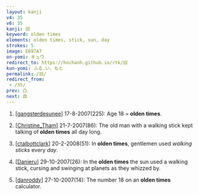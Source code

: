 ```yaml
---
layout: kanji
v4: 35
v6: 35
kanji: 旧
keyword: olden times
elements: olden times, stick, sun, day
strokes: 5
image: E697A7
on-yomi: キュウ
redirect_to: https://hochanh.github.io/rtk/旧
kun-yomi: ふる.い、もと
permalink: /旧/
redirect_from:
 - /35/
prev: 凸
next: 自
---
```


1) [<a href="http://kanji.koohii.com/profile/gangsterdesunee">gangsterdesunee</a>] 17-8-2007(225): Age 18 =<strong> olden times</strong>.

2) [<a href="http://kanji.koohii.com/profile/Christine_Tham">Christine_Tham</a>] 21-7-2007(86): The old man with a walking stick kept talking of<strong> olden times</strong> all day long.

3) [<a href="http://kanji.koohii.com/profile/ctalbottclark">ctalbottclark</a>] 20-2-2008(51): In<strong> olden times</strong>, gentlemen used <em>walking sticks</em> every <em>day</em>.

4) [<a href="http://kanji.koohii.com/profile/Danieru">Danieru</a>] 29-10-2007(26): In the<strong> olden times</strong> the sun used a walking stick, cursing and swinging at planets as they whizzed by.

5) [<a href="http://kanji.koohii.com/profile/danroddy">danroddy</a>] 27-10-2007(14): The number 18 on an<strong> olden times</strong> calculator.

